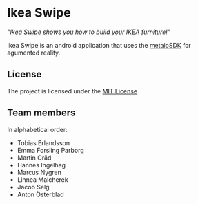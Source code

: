 # Ikea Swipe
*"Ikea Swipe shows you how to build your IKEA furniture!"*

Ikea Swipe is an android application that uses the [metaioSDK](http://www.metaio.com/products/sdk/) for agumented reality.

## License
The project is licensed under the [MIT License](https://github.com/martingrad/Agila-agil-projektet/blob/master/LICENSE)

## Team members
In alphabetical order:
- Tobias Erlandsson
- Emma Forsling Parborg
- Martin Gråd
- Hannes Ingelhag
- Marcus Nygren
- Linnea Malcherek
- Jacob Selg
- Anton Österblad
